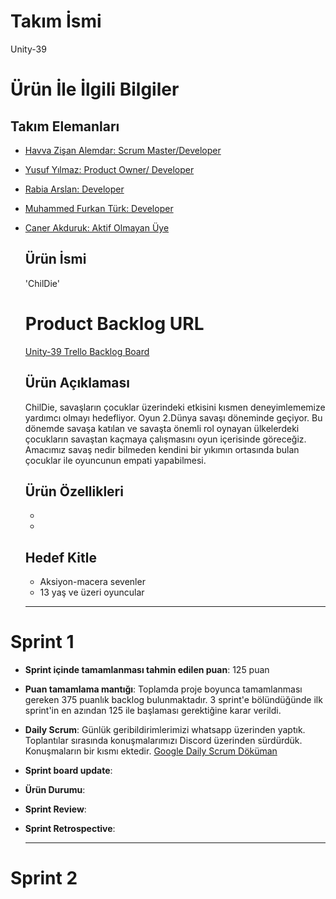 # **Takım İsmi**

Unity-39

# Ürün İle İlgili Bilgiler

## Takım Elemanları
- [Havva Zişan Alemdar: Scrum Master/Developer](https://github.com/havvazisan)
- [Yusuf Yılmaz: Product Owner/ Developer](https://github.com/yu5ufyilmaz)
- [Rabia Arslan: Developer](https://github.com/feyklave)
- [Muhammed Furkan Türk: Developer](https://github.com/mfurkanturk)
- [Caner Akduruk: Aktif Olmayan Üye](https://github.com/canerakduruk)

  ## Ürün İsmi
  
  'ChilDie'

  # Product Backlog URL
  [Unity-39 Trello Backlog Board](https://trello.com/invite/b/FKLnXL2d/ATTI19b65d1241db6006bacb416f599acd581778D70D/unity-39)

  ## Ürün Açıklaması

  ChilDie, savaşların çocuklar üzerindeki etkisini kısmen deneyimlememize yardımcı olmayı hedefliyor. Oyun 2.Dünya savaşı döneminde geçiyor. Bu dönemde savaşa katılan ve savaşta önemli rol oynayan ülkelerdeki çocukların savaştan kaçmaya çalışmasını oyun içerisinde göreceğiz. Amacımız savaş nedir bilmeden kendini bir yıkımın ortasında bulan çocuklar ile oyuncunun empati yapabilmesi. 

  ## Ürün Özellikleri
  
  - 
  - 
  

  ## Hedef Kitle

   - Aksiyon-macera sevenler
   - 13 yaş ve üzeri oyuncular

  ---

# Sprint 1

  - **Sprint içinde tamamlanması tahmin edilen puan**: 125 puan

  -  **Puan tamamlama mantığı**: Toplamda proje boyunca tamamlanması gereken 375 puanlık backlog bulunmaktadır. 3 sprint'e bölündüğünde ilk sprint'in en azından 125 ile başlaması gerektiğine karar verildi.

  -  **Daily Scrum**: Günlük geribildirimlerimizi whatsapp üzerinden yaptık. Toplantılar sırasında konuşmalarımızı Discord üzerinden sürdürdük. Konuşmaların bir kısmı ektedir.
    [Google Daily Scrum Döküman](https://docs.google.com/document/d/1kbJguhVFqE5Gtyb0yvew65h-MpoLBR-cYYN5P8h0GVQ/edit?usp=sharing)

  -  **Sprint board update**:

  -   **Ürün Durumu**:
    

  -   **Sprint Review**:

  -   **Sprint Retrospective**:
    

       ---

# Sprint 2
      
  
  
